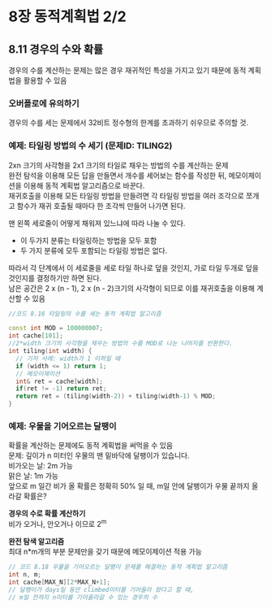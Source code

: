 # 8장 동적계획법 2/2

## 8.11 경우의 수와 확률
경우의 수를 계산하는 문제는 많은 경우 재귀적인 특성을 가지고 있기 때문에 동적 계획법을 활용할 수 있음

### 오버플로에 유의하기
경우의 수를 세는 문제에서 32비트 정수형의 한계를 초과하기 쉬우므로 주의할 것.
### 예제: 타일링 방법의 수 세기 (문제ID: TILING2)
2xn 크기의 사각형을 2x1 크기의 타일로 채우는 방법의 수를 계산하는 문제   
완전 탐석을 이용해 모든 답을 만들면서 개수를 세어보는 함수를 작성한 뒤, 메모이제이션을 이용해 동적 계획법 알고리즘으로 바꾼다.   
재귀호출을 이용해 모든 타일링 방법을 만들려면 각 타일링 방법을 여러 조각으로 쪼개고 함수가 재귀 호출될 때마다 한 조각씩 만들어 나가면 된다.
   
맨 왼쪽 세로줄이 어떻게 채워져 있느냐에 따라 나눌 수 있다.
- 이 두가지 분류는 타일링하는 방법을 모두 포함
- 두 가지 분류에 모두 포함되는 타일링 방법은 없다.

따라서 각 단계에서 이 세로줄을 세로 타일 하나로 덮을 것인지, 가로 타일 두개로 덮을 것인지를 결정하기만 하면 된다.   
남은 공간은 2 x (n - 1), 2 x (n - 2)크기의 사각형이 되므로
이를 재귀호출을 이용해 계산할 수 있음

```C++
//코드 8.16 타일링의 수를 세는 동적 계획법 알고리즘

const int MOD = 100000007;
int cache[101];
//2*width 크기의 사각형을 채우는 방법의 수를 MOD로 나눈 나머지를 반환한다.
int tiling(int width) {
  // 기저 사례: width가 1 이하일 때
  if (width <= 1) return 1;
  // 메모이제이션
  int& ret = cache[width];
  if(ret != -1) return ret;
  return ret = (tiling(width-2)) + tiling(width-1) % MOD;
}
```

### 예제: 우물을 기어오르는 달팽이
확률을 계산하는 문제에도 동적 계획법을 써먹을 수 있음   
문제: 깊이가 n 미터인 우물의 맨 밑바닥에 달팽이가 있습니다.   
비가오는 날: 2m 가능   
맑은 날: 1m 가능   
앞으로 m 일간 비가 올 확률은 정확히 50% 일 때, m일 안에 달팽이가 우물 끝까지 올라갈 확률은?

**경우의 수로 확률 계산하기**   
비가 오거나, 안오거나 이므로 2<sup>m<sup>   

**완전 탐색 알고리즘**   
최대 n*m개의 부분 문제만을 갖기 때문에 메모이제이션 적용 가능
```C++
// 코드 8.18 우물을 기어오르는 달팽이 문제를 해결하는 동적 계획법 알고리즘
int n, m;
int cache[MAX_N][2*MAX_N+1];
// 달팽이가 days일 동안 climbed미터를 기어올라 왔다고 할 때,
// m일 전까지 n미터를 기어올라갈 수 있는 경우의 수
```
